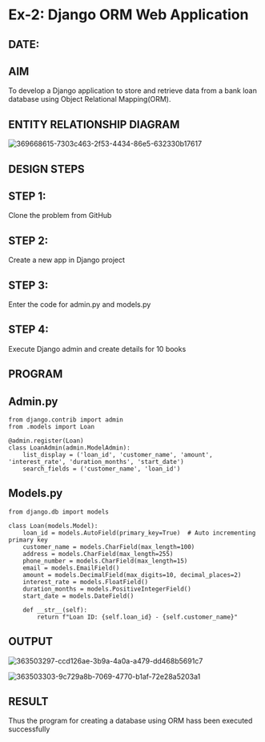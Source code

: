 # Ex-2: Django ORM Web Application

## DATE: 

## AIM
To develop a Django application to store and retrieve data from a bank loan database using Object Relational Mapping(ORM).

## ENTITY RELATIONSHIP DIAGRAM

![369668615-7303c463-2f53-4434-86e5-632330b17617](https://github.com/user-attachments/assets/59251891-c23e-4fcc-9f44-2185d8b5abf5)


## DESIGN STEPS
## STEP 1:
Clone the problem from GitHub

## STEP 2:
Create a new app in Django project

## STEP 3:
Enter the code for admin.py and models.py

## STEP 4:
Execute Django admin and create details for 10 books

## PROGRAM

## Admin.py

```
from django.contrib import admin
from .models import Loan

@admin.register(Loan)
class LoanAdmin(admin.ModelAdmin):
    list_display = ('loan_id', 'customer_name', 'amount', 'interest_rate', 'duration_months', 'start_date')
    search_fields = ('customer_name', 'loan_id')
```

## Models.py

```
from django.db import models

class Loan(models.Model):
    loan_id = models.AutoField(primary_key=True)  # Auto incrementing primary key
    customer_name = models.CharField(max_length=100)
    address = models.CharField(max_length=255)
    phone_number = models.CharField(max_length=15)
    email = models.EmailField()
    amount = models.DecimalField(max_digits=10, decimal_places=2)
    interest_rate = models.FloatField()
    duration_months = models.PositiveIntegerField()
    start_date = models.DateField()

    def __str__(self):
        return f"Loan ID: {self.loan_id} - {self.customer_name}"
```

## OUTPUT
![363503297-ccd126ae-3b9a-4a0a-a479-dd468b5691c7](https://github.com/user-attachments/assets/e4d60137-6631-489d-ab62-df5a4a6b3ca9)

![363503303-9c729a8b-7069-4770-b1af-72e28a5203a1](https://github.com/user-attachments/assets/a4769341-f03b-488a-9573-ee2149e54fbc)


## RESULT
Thus the program for creating a database using ORM hass been executed successfully
